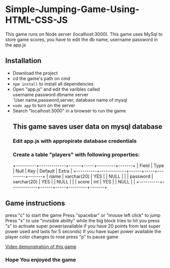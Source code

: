 # Simple-Jumping-Game-Using-HTML-CSS-JS
This game runs on Node server (localhost:3000).
This game uses MySql to store game scores, you have to edit the db name, username password in the app.js 

<h2>Installation</h2>
<ul>
<li>Download the project</li>
<li>cd the game's path on cmd</li>
<li><code>npm install</code> to install all dependencies</li>
<li>Open "app.js" and edit the varibles called <br>username password dbname server</br>`User name,password,server, database name of mysql</li>
<li><code>node app</code> to turn on the server</li>
<li>Search "localhost:3000" in a browser to run the game</li>

<h2> This game saves user data on mysql database</h2>
<h3>Edit app.js with appropirate database credentials</h3>
<h3>Create a table "players" with following properties:</h3>
+----------+-------------+------+-----+---------+-------+
| Field    | Type        | Null | Key | Default | Extra |
+----------+-------------+------+-----+---------+-------+
| name     | varchar(20) | YES  |     | NULL    |       |
| password | varchar(20) | YES  |     | NULL    |       |
| score    | int         | YES  |     | NULL    |       |
+----------+-------------+------+-----+---------+-------+
</ul>
<h2>Game instructions</h2>
press "c" to start the game
Press "spacebar" or "mouse left click" to jump
Press "x" to use "invisible ability" while the big block tries to hit you
press "s" to activate super power(available if you have 20 points from last super power used and lasts for 5 seconds)
If you have super power available the player color changes to rose
press "p" to pause game

<a href="https://youtu.be/3UGwnw-BXYk">Video demonstration of this game</a>
<h3>Hope You enjoyed the game</h3>
